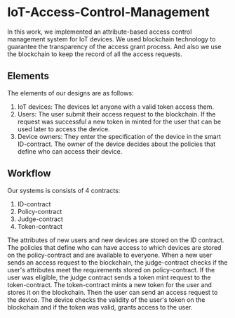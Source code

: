 # IoT-Access-Control-Management
In this work, we implemented an attribute-based access control management system for IoT devices. We used blockchain technology to guarantee the transparency of the access grant process. And also we use the blockchain to keep the record of all the access requests.
## Elements
The elements of our designs are as follows:
1) IoT devices: The devices let anyone with a valid token access them.
2) Users: The user submit their access request to the blockchain. If the request was successful a new token in minted for the user that can be used later to access the device.
3) Device owners: They enter the specification of the device in the smart ID-contract. The owner of the device decides about the policies that define who can access their device.
## Workflow
Our systems is consists of 4 contracts:
1) ID-contract
2) Policy-contract
3) Judge-contract
4) Token-contract

The attributes of new users and new devices are stored on the ID contract. 
The policies that define who can have access to which devices are stored on the policy-contract and are available to everyone. When a new user sends an access request to the blockchain, the judge-contract
checks if the user's attributes meet the requirements stored on policy-contract. If the user was eligible, the judge contract sends a token mint request to the token-contract. The token-contract mints a new token for the user and stores it on the blockchain. Then the user can send an access request to the device. The device checks the validity of the user's token on the blockchain and if the token was valid, grants access to the user. 
